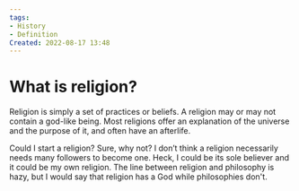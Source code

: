 ```yaml
---
tags:
- History
- Definition
Created: 2022-08-17 13:48  
---
```

# What is religion? 

Religion is simply a set of practices or beliefs. A religion may or may not contain a god-like being. Most religions offer an explanation of the universe and the purpose of it, and often have an afterlife. 

Could I start a religion? Sure, why not? I don’t think a religion necessarily needs many followers to become one. Heck, I could be its sole believer and it could be my own religion. The line between religion and philosophy is hazy, but I would say that religion has a God while philosophies don't. 
